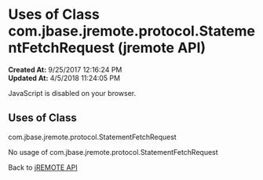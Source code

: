 # Uses of Class com.jbase.jremote.protocol.StatementFetchRequest (jremote API)

**Created At:** 9/25/2017 12:16:24 PM  
**Updated At:** 4/5/2018 11:24:05 PM  

<!--<br>    try {<br>        if (location.href.indexOf('is-external=true') == -1) {<br>            parent.document.title="Uses of Class com.jbase.jremote.protocol.StatementFetchRequest (jremote   API)";<br>        }<br>    }<br>    catch(err) {<br>    }<br>//-->
JavaScript is disabled on your browser.



<!--<br>  allClassesLink = document.getElementById("allclasses\_navbar\_top");<br>  if(window==top) {<br>    allClassesLink.style.display = "block";<br>  }<br>  else {<br>    allClassesLink.style.display = "none";<br>  }<br>  //-->

## Uses of Class
com.jbase.jremote.protocol.StatementFetchRequest

No usage of com.jbase.jremote.protocol.StatementFetchRequest

Back to [jREMOTE API](com_jbase_jremote_package-summary)
